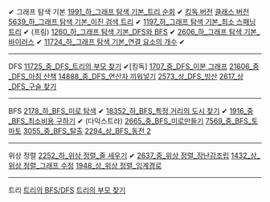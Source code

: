 ✔
그래프 탐색 기본
[1991_하_그래프 탐색 기본_트리 순회](1991.py) ✔ [킹독 버전](1991_1.py) [클래스 버전](1991_2.py)
[5639_하_그래프 탐색 기본_이진 검색 트리](5639.py) ✔
[1197_하_그래프 탐색 기본_최소 스패닝 트리](1197.py) ✔ (프림)
[1260_하_그래프 탐색 기본_DFS와 BFS](1260.py) ✔
[2606_하_그래프 탐색 기본_바이러스](2606.py) ✔
[11724_하_그래프 탐색 기본_연결 요소의 개수](11724.py) ✔

---

DFS
[11725_중_DFS_트리의 부모 찾기](11725.py) ✔[킹독]
[1707_중_DFS_이분 그래프](1707.py)
[21606_중_DFS_아침 산책](21606.py)
[14888_중_DFS_연산자 끼워넣기](14888.py)
[2573_상_DFS_빙산](2573.py)
[2617_상_DFS_구슬 찾기](2617.py)

---

BFS
[2178_하_BFS_미로 탐색](2178.py) ✔
[18352_하_BFS_특정 거리의 도시 찾기](18352.py) ✔
[1916_중_BFS_최소비용 구하기](1916.py) ✔ (다익스트라)
[2665_중_BFS_미로만들기](2665.py)
[7569_중_BFS_토마토](7569.py)
[3055_중_BFS_탈출](3055.py)
[2294_상_BFS_동전 2](2294.py)

---

위상 정렬
[2252_하_위상 정렬_줄 세우기](2252.py) ✔
[2637_중_위상 정렬_장난감조립](2637.py)
[1432_상_위상 정렬_그래프 수정](1432.py) 
[1948_상_위상 정렬_임계경로](1948.py)



---
트리
[트리의 BFS/DFS](treeBFSDFS.py)
[트리의 부모 찾기](11725.py)


                                 